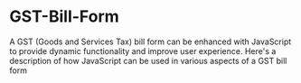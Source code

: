 # GST-Bill-Form
A GST (Goods and Services Tax) bill form can be enhanced with JavaScript to provide dynamic functionality and improve user experience. Here's a description of how JavaScript can be used in various aspects of a GST bill form
